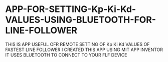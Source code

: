 # APP-FOR-SETTING-Kp-Ki-Kd-VALUES-USING-BLUETOOTH-FOR-LINE-FOLLOWER
THIS IS APP USEFUL OFR REMOTE SETTING OF Kp Ki Kd VALUES OF FASTEST LINE FOLLOWER
I CREATED THIS APP USING MIT APP INVENTOR
IT USES BLUETOOTH TO CONNECT TO YOUR FLF DEVICE
